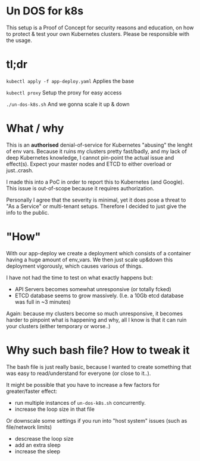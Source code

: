 # Un DOS for k8s

This setup is a Proof of Concept for security reasons and education, on how to protect & test your own Kubernetes clusters. Please be responsible with the usage. 

# tl;dr

`kubectl apply -f app-deploy.yaml` Applies the base 

`kubectl proxy` Setup the proxy for easy access

`./un-dos-k8s.sh` And we gonna scale it up & down

# What / why

This is an **authorised** denial-of-service for Kubernetes "abusing" the lenght of env vars. Because it ruins my clusters pretty fast/badly, and my lack of deep Kubernetes knowledge, I cannot pin-point the actual issue and effect(s). Expect your master nodes and ETCD to either overload or just..crash.

I made this into a PoC in order to report this to Kubernetes (and Google). This issue is out-of-scope because it requires authorization. 

Personally I agree that the severity is minimal, yet it does pose a threat to "As a Service" or multi-tenant setups. Therefore I decided to just give the info to the public. 


# "How"

With our app-deploy we create a deployment which consists of a container having a huge amount of env_vars. We then just scale up&down this deployment vigorously, which causes various of things.

I have not had the time to test on what exactly happens but: 
- API Servers becomes somewhat unresponsive (or totally fcked)
- ETCD database seems to grow massively. (I.e. a 10Gb etcd database was full in ~3 minutes)

Again: because my clusters become so much unresponsive, it becomes harder to pinpoint what is happening and why, all I know is that it can ruin your clusters (either temporary or worse..)

# Why such bash file? How to tweak it

The bash file is just really basic, because I wanted to create something that was easy to read/understand for everyone (or close to it..).

It might be possible that you have to increase a few factors for greater/faster effect: 
- run multiple instances of `un-dos-k8s.sh` concurrently. 
- increase the loop size in that file

Or downscale some settings if you run into "host system" issues (such as file/network limits)
- descrease the loop size
- add an extra sleep
- increase the sleep
